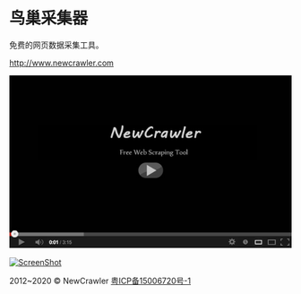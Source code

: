 # 鸟巢采集器

免费的网页数据采集工具。

http://www.newcrawler.com


[![ScreenShot](https://raw.githubusercontent.com/speed/resources/master/images/NewCrawler_Video.jpg)](http://video.newcrawler.com/newcrawler_v2.2.mp4)


[![ScreenShot](https://bwh1.net/templates/organicbandwagon/images/logo.png)](https://bandwagonhost.com/aff.php?aff=46105)

2012~2020 © NewCrawler <A href="http://beian.miit.gov.cn/" rel="nofollow">粤ICP备15006720号-1</A>